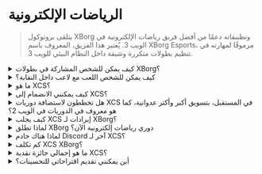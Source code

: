 # الرياضات الإلكترونية

> يتلقى بروتوكول XBorg وتطبيقاته دعمًا من أفضل فريق رياضات الإلكترونية في الويب 3. يُعتبر هذا الفريق، المعروف باسم XBorg Esports، مرموقًا لمهارته في تنظيم بطولات متكررة وشيقة داخل النظام البيئي للويب 3.

<details>

<summary>كيف يمكن للشخص المشاركة في بطولات XBorg؟</summary>

يمكن لأي شخص حضور بطولاتنا. ستُقام معظم البطولات على منصة Community Gaming.

</details>

<details>

<summary>كيف يمكن للشخص اللعب مع لاعب داخل النقابة؟</summary>

يمكنك العثور على لاعبين من نقابتنا على خادمنا في [Discord](https://discord.com/invite/xborg). ابدأ بتحديد الأدوار المناسبة ثم انتقل إلى قنوات الألعاب المناسبة. هناك دائمًا لاعبين متحمسين للانضمام إلى العمل. للانضمام إلى نقاباتنا التنافسية، يتطلب الأمر الأقدمية والمهارات.

</details>

<details>

<summary>ما هو XCS؟</summary>

Xtream Championship Series (XCS) هي أول دوري رياضات إلكترونية متعدد الألعاب في الويب 3 بجائزة نقدية قدرها **100,000 دولار**. لمعرفة المزيد عن XCS، يرجى زيارة [https://www.xborg.com/xtreme-championship-series](https://www.xborg.com/xtreme-championship-series).

</details>

<details>

<summary>كيف يمكنني الانضمام إلى XCS؟</summary>

ابدأ بالتسجيل في البطولات المناسبة. يمكن العثور على جميع البطولات [هنا](https://www.xborg.com/xtreme-championship-series).&#x20;

</details>

<details>

<summary>هل تخططون لاستضافة دوريات XCS في المستقبل، بتسويق أكبر وأكثر عدوانية، كما هو معروف في الدوريات في الويب 2؟</summary>

بالفعل، فريقنا يعمل حاليًا على تصميم دوري مُحكم بعناية سيشمل نطاقًا أوسع بكثير، مع مشاركة العديد من فرق ولاعبي رياضات الإلكترونية التقليدية. تم تحديد تاريخ الإطلاق المخطط لهذه المبادرة في عام 2024.

</details>

<details>

<summary>كيف يجلب XCS إيرادات لـ XBorg؟</summary>

من خلال الرعاية. إجمالي الإيرادات المستمدة من الدوري تبلغ **300,000 دولار**.

</details>

<details>

<summary>لماذا تطلق XBorg دوري رياضات إلكترونية الآن؟</summary>

هذا الآلية النمو هي أداة قوية لتعزيز منتجنا وتوسيع مجتمعنا. علاوة على ذلك، فإنها تساهم في زيادة الوعي والتعرض للاعبي ومشجعي الويب 3، مما يؤكد الفوائد والفرص المقدمة من هذا المجال التكنولوجي المبتكر.

</details>

<details>

<summary>لماذا هناك خادم Discord آخر لـ XCS؟</summary>

لتبسيط وتسريع الخبرة العامة، قمنا بالنظر في التفضيلات والأولويات المتنوعة لمجتمع XBorg. اعترافًا بأن بعض أعضاء المجتمع قد لا يرغبون في المشاركة في XCS، والعكس بالعكس، فقد قمنا بتنفيذ تدابير لضمان مزيد من المرونة والاستقلالية.

</details>

<details>

<summary>كم تكلف XCS XBorg؟</summary>

XCS هو حدث مربح بفضل شركائنا ورعاتنا. لا يمكننا التأكيد على المبلغ الدقيق للربح.&#x20;

</details>

<details>

<summary>ما هو إجمالي جائزة نقدية XCS؟</summary>

إجمالي الجائزة النقدية هو **100,000 دولار**، موزعة على **خمسة ألعاب**.

</details>

<details>

<summary>أين يمكنني تقديم اقتراحاتي للتحسينات؟</summary>

نحن نقدر بصدق الملاحظات، ويمكنك تقديم أي تعليقات وتحسينات مباشرة على [خادم Discord](https://discord.gg/xborg). فريقنا والمشرفون متاحون دائمًا للمساعدة.&#x20;

</details>